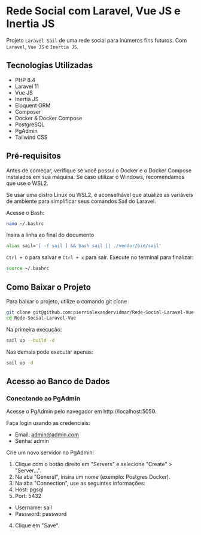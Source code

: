 # Rede Social com Laravel, Vue JS e Inertia JS

Projeto `Laravel Sail` de uma rede social para inúmeros fins futuros. Com `Laravel`, `Vue JS` e `Inertia JS`.

## Tecnologias Utilizadas

- PHP 8.4
- Laravel 11
- Vue JS
- Inertia JS
- Eloquent ORM
- Composer
- Docker & Docker Compose
- PostgreSQL
- PgAdmin
- Tailwind CSS

## Pré-requisitos

Antes de começar, verifique se você possui o Docker e o Docker Compose instalados em sua máquina.
Se caso utilizar o Windows, recomendamos que use o WSL2.

Se usar uma distro Linux ou WSL2, é aconselhável que atualize as variáveis de ambiente para simplificar seus comandos Sail do Laravel.

Acesse o Bash:
```bash
nano ~/.bashrc
```
Insira a linha ao final do documento
```bash
alias sail='[ -f sail ] && bash sail || ./vendor/bin/sail'
```
`Ctrl + O` para salvar e `Ctrl + x` para sair.
Execute no terminal para finalizar:
```bash
source ~/.bashrc
```

## Como Baixar o Projeto

Para baixar o projeto, utilize o comando git clone

```bash
git clone git@github.com:pierrialexandervidmar/Rede-Social-Laravel-Vue.git
cd Rede-Social-Laravel-Vue
```

Na primeira execução:

```bash
sail up --build -d
```

Nas demais pode executar apenas:

```bash
sail up -d
```

## Acesso ao Banco de Dados

### Conectando ao PgAdmin

Acesse o PgAdmin pelo navegador em http://localhost:5050.

Faça login usando as credenciais:

- Email: admin@admin.com
- Senha: admin


Crie um novo servidor no PgAdmin:

1. Clique com o botão direito em "Servers" e selecione "Create" > "Server...".
2. Na aba "General", insira um nome (exemplo: Postgres Docker).
3. Na aba "Connection", use as seguintes informações:
4. Host: pgsql
5. Port: 5432
- Username: sail
- Password: password
4. Clique em "Save".
